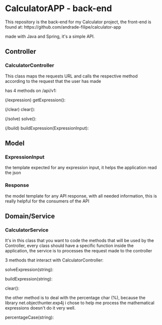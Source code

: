 # CalculatorAPP - back-end
<p>This repository is the back-end for my Calculator project, the front-end is found at: https://github.com/andrade-filipe/calculator-app
</p>
<p>made with Java and Spring, it's a simple API.
</p>

## Controller

### CalculatorController
<p>This class maps the requests URL and calls the respective method according to the request that the user has made</p>

<p>has 4 methods on /api/v1:</p>
<p></p>
<p>(/expression) getExpression():</p>
<p>(/clear) clear():</p>
<p>(/solve) solve():</p>
<p>(/build) buildExpression(ExpressionInput):</p>

## Model

### ExpressionInput
<p>the template expected for any expression input, it helps the application read the json</p>

### Response
<p>the model template for any API response, with all needed information, this is really helpful for the consumers of the API</p>

## Domain/Service

### CalculatorService
<p>It's in this class that you want to code the methods that will be used by the Controller, every class should have a specific function inside the application, the service is to processes the request made to the controller
</p>
<p>3 methods that interact with CalculatorController:</p>
<p>solveExpression(string):</p>
<p>buildExpression(string):</p>
<p>clear():</p>

<p>the other method is to deal with the percentage char (%), because the library net.objecthunter.exp4j i chose to help me process the mathematical expressions doesn't do it very well.</p>
<p>percentageCase(string):</p>
